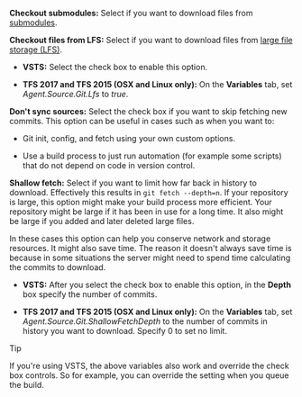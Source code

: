 **Checkout submodules:**  Select if you want to download files from [submodules](https://git-scm.com/book/en/v2/Git-Tools-Submodules).

**Checkout files from LFS:** Select if you want to download files from [large file storage (LFS)](../../../../../git/manage-large-files.md#use-git-large-file-storage-lfs).

* **VSTS:** Select the check box to enable this option.

* **TFS 2017 and TFS 2015 (OSX and Linux only):** On the **Variables** tab, set _Agent.Source.Git.Lfs_ to _true_.

**Don't sync sources:** Select the check box if you want to skip fetching new commits. This option can be useful in cases such as when you want to:

* Git init, config, and fetch using your own custom options.

* Use a build process to just run automation (for example some scripts) that do not depend on code in version control.

**Shallow fetch:** Select if you want to limit how far back in history to download. Effectively this results in `git fetch --depth=n`. If your repository is large, this option might make your build process more efficient. Your repository might be large if it has been in use for a long time. It also might be large if you added and later deleted large files. 

In these cases this option can help you conserve network and storage resources. It might also save time. The reason it doesn't always save time is because in some situations the server might need to spend time calculating the commits to download. 

* **VSTS:** After you select the check box to enable this option, in the **Depth** box specify the number of commits. 

* **TFS 2017 and TFS 2015 (OSX and Linux only):** On the **Variables** tab, set _Agent.Source.Git.ShallowFetchDepth_ to the number of commits in history you want to download. Specify 0 to set no limit.

> [!TIP]
>
> If you're using VSTS, the above variables also work and override the check box controls. So for example, you can override the setting when you queue the build.
